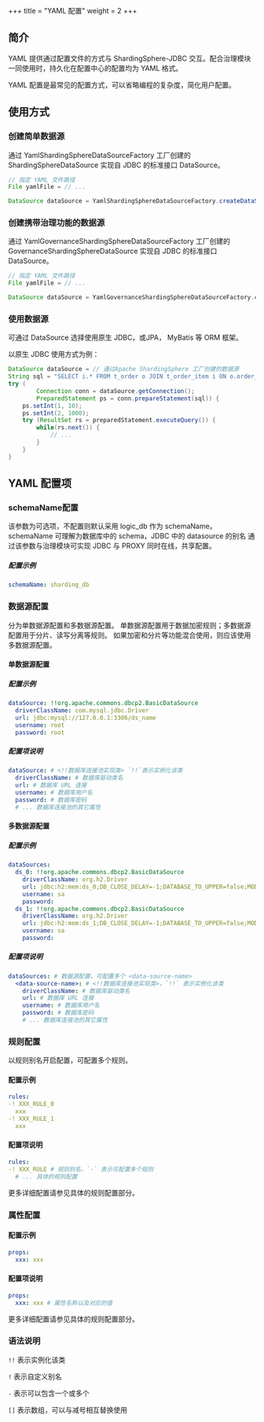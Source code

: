 +++
title = "YAML 配置"
weight = 2
+++

## 简介

YAML 提供通过配置文件的方式与 ShardingSphere-JDBC 交互。配合治理模块一同使用时，持久化在配置中心的配置均为 YAML 格式。

YAML 配置是最常见的配置方式，可以省略编程的复杂度，简化用户配置。

## 使用方式

### 创建简单数据源

通过 YamlShardingSphereDataSourceFactory 工厂创建的 ShardingSphereDataSource 实现自 JDBC 的标准接口 DataSource。

```java
// 指定 YAML 文件路径
File yamlFile = // ...

DataSource dataSource = YamlShardingSphereDataSourceFactory.createDataSource(yamlFile);
```

### 创建携带治理功能的数据源

通过 YamlGovernanceShardingSphereDataSourceFactory 工厂创建的 GovernanceShardingSphereDataSource 实现自 JDBC 的标准接口 DataSource。

```java
// 指定 YAML 文件路径
File yamlFile = // ...

DataSource dataSource = YamlGovernanceShardingSphereDataSourceFactory.createDataSource(yamlFile);
```

### 使用数据源

可通过 DataSource 选择使用原生 JDBC，或JPA， MyBatis 等 ORM 框架。

以原生 JDBC 使用方式为例：

```java
DataSource dataSource = // 通过Apache ShardingSphere 工厂创建的数据源
String sql = "SELECT i.* FROM t_order o JOIN t_order_item i ON o.order_id=i.order_id WHERE o.user_id=? AND o.order_id=?";
try (
        Connection conn = dataSource.getConnection();
        PreparedStatement ps = conn.prepareStatement(sql)) {
    ps.setInt(1, 10);
    ps.setInt(2, 1000);
    try (ResultSet rs = preparedStatement.executeQuery()) {
        while(rs.next()) {
            // ...
        }
    }
}
```

## YAML 配置项

### schemaName配置

该参数为可选项，不配置则默认采用 logic_db 作为 schemaName。 
schemaName 可理解为数据库中的 schema，JDBC 中的 datasource 的别名
通过该参数与治理模块可实现 JDBC 与 PROXY 同时在线，共享配置。

##### 配置示例

```yaml
schemaName: sharding_db
```

### 数据源配置

分为单数据源配置和多数据源配置。
单数据源配置用于数据加密规则；多数据源配置用于分片、读写分离等规则。
如果加密和分片等功能混合使用，则应该使用多数据源配置。

#### 单数据源配置

##### 配置示例

```yaml
dataSource: !!org.apache.commons.dbcp2.BasicDataSource
  driverClassName: com.mysql.jdbc.Driver
  url: jdbc:mysql://127.0.0.1:3306/ds_name
  username: root
  password: root
```

##### 配置项说明

```yaml
dataSource: # <!!数据库连接池实现类> `!!`表示实例化该类
  driverClassName: # 数据库驱动类名
  url: # 数据库 URL 连接
  username: # 数据库用户名
  password: # 数据库密码
  # ... 数据库连接池的其它属性
```

#### 多数据源配置

##### 配置示例

```yaml
dataSources:
  ds_0: !!org.apache.commons.dbcp2.BasicDataSource
    driverClassName: org.h2.Driver
    url: jdbc:h2:mem:ds_0;DB_CLOSE_DELAY=-1;DATABASE_TO_UPPER=false;MODE=MYSQL
    username: sa
    password:
  ds_1: !!org.apache.commons.dbcp2.BasicDataSource
    driverClassName: org.h2.Driver
    url: jdbc:h2:mem:ds_1;DB_CLOSE_DELAY=-1;DATABASE_TO_UPPER=false;MODE=MYSQL
    username: sa
    password:
```

##### 配置项说明

```yaml
dataSources: # 数据源配置，可配置多个 <data-source-name>
  <data-source-name>: # <!!数据库连接池实现类>，`!!` 表示实例化该类
    driverClassName: # 数据库驱动类名
    url: # 数据库 URL 连接
    username: # 数据库用户名
    password: # 数据库密码
    # ... 数据库连接池的其它属性
```

### 规则配置

以规则别名开启配置，可配置多个规则。

#### 配置示例

```yaml
rules:
-! XXX_RULE_0
  xxx
-! XXX_RULE_1
  xxx
```

#### 配置项说明

```yaml
rules:
-! XXX_RULE # 规则别名，`-` 表示可配置多个规则
  # ... 具体的规则配置
```

更多详细配置请参见具体的规则配置部分。

### 属性配置

#### 配置示例

```yaml
props:
  xxx: xxx
```

#### 配置项说明

```yaml
props:
  xxx: xxx # 属性名称以及对应的值
```

更多详细配置请参见具体的规则配置部分。

### 语法说明

`!!` 表示实例化该类

`!` 表示自定义别名

`-` 表示可以包含一个或多个

`[]` 表示数组，可以与减号相互替换使用
